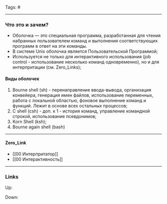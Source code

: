 Tags: #
***
### Что это и зачем?
- Оболочка — это специальная программа, разработанная для чтения набранных пользователем команд и выполнения соответствующих программ в ответ на эти команды. 
- В системе Unix оболочка является Пользовательской Программой;
- Используется не только для интерактивного использования (job control - использование несколько команд одновременно), но и для интерпритации (см. Zero_Links);

#### Виды оболочек
1) Bourne shell (sh) - перенаправление ввода-вывода, организация конвейера, генерация имен файлов, использование переменных, работа с локальной областью, фоновое выполнение команд и функций. Лежит в основе всех остальных процессов;
2) C shell (csh) - доп. к 1 - история команд, управление командной строкой, использование псевдонимов;
3) Korn Shell (ksh);
4) Bourne again shell (bash)



***
#### Zero_Link
- [[00 Интерпритатор]]
- [[00 Интерактивность]]
***
### Links
Up:

Down:



